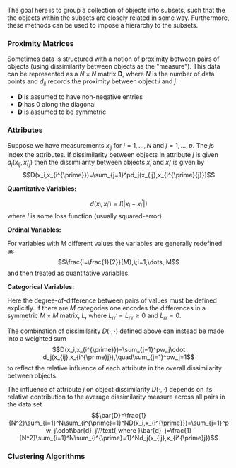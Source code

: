 The goal here is to group a collection of objects into subsets, such that the the objects within the subsets are closely related in some way. Furthermore, these methods can be used to impose a hierarchy to the subsets.

### Proximity Matrices

Sometimes data is structured with a notion of proximity between pairs of objects (using dissimilarity between objects as the "measure"). This data can be represented as a $N\times N$ matrix $\mathbf{D}$, where $N$ is the number of data points and $d_{ij}$ records the proximity between object $i$ and $j$. 
- $\mathbf{D}$ is assumed to have non-negative entries
- $\mathbf{D}$ has $0$ along the diagonal
- $\mathbf{D}$ is assumed to be symmetric

### Attributes

Suppose we have measurements $x_{ij}$ for $i=1,\dots,N$ and $j=1,\dots, p$. The $j$s index the attributes. If dissimilarity between objects in attribute $j$ is given $d_{j}(x_{ij},x_{i^{\prime}j})$ then the dissimilarity between objects $x_i$ and $x_{i^{\prime}}$ is given by
$$D(x_i,x_{i^{\prime}})=\sum_{j=1}^pd_j(x_{ij},x_{i^{\prime}{j}})$$

**Quantitative Variables:**

$$d(x_i,x_{i^{\prime}})=l\left(\vert x_i-x_i^{\prime}\vert\right)$$
where $l$ is some loss function (usually squared-error).

**Ordinal Variables:**

For variables with $M$ different values the variables are generally redefined as
$$\frac{i=\frac{1}{2}}{M},\;i=1,\dots, M$$
and then treated as quantitative variables.

**Categorical Variables:**

Here the degree-of-difference between pairs of values must be defined explicitly. If there are $M$ categories one encodes the differences in a symmetric $M\times M$ matrix, $L$, where $L_{rr^{\prime}}=L_{r^{\prime}r}\geq 0$ and $L_{rr}=0$.

The combination of dissimilarity $D(\cdot,\cdot)$ defined above can instead be made into a weighted sum
$$D(x_i,x_{i^{\prime}})=\sum_{j=1}^pw_j\cdot d_j(x_{ij},x_{i^{\prime}j}),\quad\sum_{j=1}^pw_j=1$$
to reflect the relative influence of each attribute in the overall dissimilarity between objects.

The influence of attribute $j$ on object dissimilarity $D(\cdot,\cdot)$ depends on its relative contribution to the average dissimilarity measure across all pairs in the data set
$$\bar{D}=\frac{1}{N^2}\sum_{i=1}^N\sum_{i^{\prime}=1}^ND(x_i,x_{i^{\prime}})=\sum_{j=1}^pw_j\cdot\bar{d}_j\\\text{ where }\bar{d}_j=\frac{1}{N^2}\sum_{i=1}^N\sum_{i^{\prime}=1}^Nd_j(x_{ij},x_{i^{\prime}j})$$

### Clustering Algorithms

